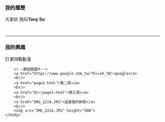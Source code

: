 <!DOCTYPE html>
<html> 
    <head>
        <meta charset="UTF-8"/>
        <title>TonySu的網頁</title>
    </head>
    <body>
         <h3>我的履歷</h3>
       <p>大家好 我叫<b>Tony Su</b></p>
            <br/>
            <hr/>
            <h3>我的興趣</h3>
            <p>打<i>籃球</i>看動漫</p>
       
        <!--連結跟圖片-->
        <a href="https://www.google.com.tw/?hl=zh_TW">google</a>
        <br/>
        <a href="page2.html">第二頁</a>
        <br/>
        <a href="dir/page3.html">第三頁</a>
        <br/>
        <a hreF="IMG_2214.JPG">這是我的帥照</a>
        <br/>
        <img src="IMG_2214.JPG" height="500">
    </body>
</html>
